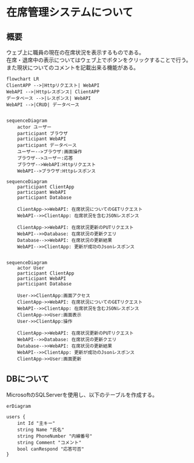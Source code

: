 # 在席管理システムについて  

## 概要  

ウェブ上に職員の現在の在席状況を表示するものである。  
在席・退席中の表示についてはウェブ上でボタンをクリックすることで行う。  
また現状についてのコメントを記載出来る機能がある。

```mermaid
flowchart LR
ClientAPP -->|Httpリクエスト| WebAPI
WebAPI -->|Httpレスポンス| ClientAPP
データベース -->|レスポンス| WebAPI
WebAPI -->|CRUD| データベース


```

```mermaid
sequenceDiagram
    actor ユーザー
    participant ブラウザ
    participant WebAPI
    participant データベース
    ユーザー-->ブラウザ:画面操作
    ブラウザ-->ユーザー:応答
    ブラウザ-->WebAPI:Httpリクエスト
    WebAPI-->ブラウザ:Httpレスポンス

```

```mermaid
sequenceDiagram
    participant ClientApp
    participant WebAPI
    participant Database

    ClientApp->>WebAPI: 在席状況についてのGETリクエスト
    WebAPI-->>ClientApp: 在席状況を含むJSONレスポンス

    ClientApp->>WebAPI: 在席状況更新のPUTリクエスト
    WebAPI-->>Database: 在席状況の更新クエリ
    Database-->>WebAPI: 在席状況の更新結果
    WebAPI-->>ClientApp: 更新が成功のJsonレスポンス


```

```mermaid
sequenceDiagram
    actor User
    participant ClientApp
    participant WebAPI
    participant Database

    User->>ClientApp:画面アクセス
    ClientApp->>WebAPI: 在席状況についてのGETリクエスト
    WebAPI-->>ClientApp: 在席状況を含むJSONレスポンス
    ClientApp->>User:画面表示
    User->>ClientApp:操作

    ClientApp->>WebAPI: 在席状況更新のPUTリクエスト
    WebAPI-->>Database: 在席状況の更新クエリ
    Database-->>WebAPI: 在席状況の更新結果
    WebAPI-->>ClientApp: 更新が成功のJsonレスポンス
    ClientApp->>User:画面更新

```

## DBについて  

MicrosoftのSQLServerを使用し、以下のテーブルを作成する。  

```mermaid
erDiagram

users {
    int Id "主キー"
    string Name "氏名"
    string PhoneNumber "内線番号"
    string Comment "コメント"
    bool canRespond "応答可否"
}

```
